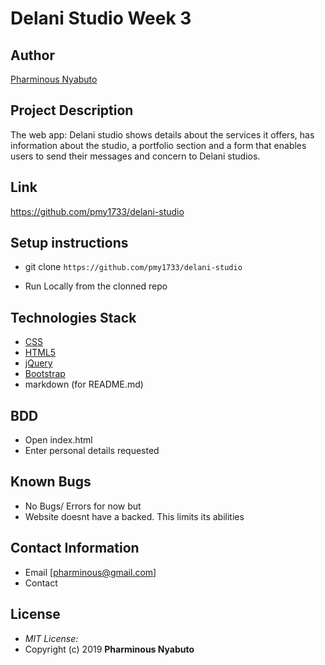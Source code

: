 # Delani Studio  Week 3
## Author

[Pharminous Nyabuto](https://github.com/pmy1733)

## Project Description

The web app: Delani studio shows details about the services it offers, has information about the studio, a portfolio section and a form that enables users to send their messages and concern to Delani studios. 

## Link 
https://github.com/pmy1733/delani-studio


## Setup instructions

* git clone ```https://github.com/pmy1733/delani-studio```

* Run Locally from the clonned repo

## Technologies Stack


* [CSS](https://github.com/topics/css3)
* [HTML5](https://github.com/topics/html5)
* [jQuery](https://github.com/topics/javascript)
* [Bootstrap](https://github.com/topics/bootstrap)
* markdown (for README.md)


## BDD
* Open index.html
* Enter personal details requested


## Known Bugs
* No Bugs/ Errors for now but 
* Website doesnt have a backed. This limits its abilities

## Contact Information 

* Email [pharminous@gmail.com]
* Contact
## License
* *MIT License:*
* Copyright (c) 2019 **Pharminous Nyabuto**